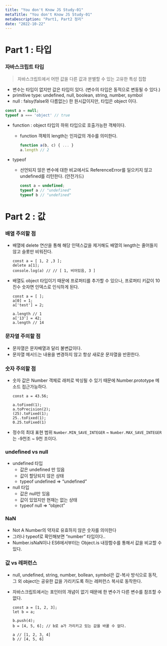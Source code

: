 ```yaml
---
title: "You don't Know JS Study-01"
metaTitle: "You don't Know JS Study-01"
metaDescription: "Part1, Part2 정리"
date: "2022-10-22"
---
```

# Part 1 : 타입
### 자바스크립트 타입

> 자바스크립트에서 어떤 값을 다른 값과 분별할 수 있는 고유한 특성 집합
>
- 변수는 타입이 없지만 값은 타입이 있다. (변수의 타입은 동적으로 변동될 수 있다.)
- primitive type: undefined, null, boolean, string, number, symbol
- null : falsy(false와 다름없는) 한 원시값이지만, 타입은 object 이다.

```jsx
const a = null;
typeof a === 'object' // true
```

- function : object 타입의 하위 타입으로 호출가능한 객체이다.
    - function 객체의 length는 인자값의 개수를 의미한다.

      ```jsx
      function a(b, c) { ... }
      a.length // 2
      ```

- typeof
    - 선언되지 않은 변수에 대한 비교에서도 ReferenceError를 일으키지 않고 undefined를 리턴한다. (안전가드)

      ```jsx
      const a = undefined;
      typeof a // "undefined"
      typeof b // "undefined"
      ```


# Part 2 : 값

### 배열 주의할 점

- 배열에 delete 연산을 통해 해당 인덱스값을 제거해도 배열의 length는 줄어들지 않고 슬롯만 비워진다.

    ```tsx
    const a = [ 1, 2 ,3 ];
    delete a[1];
    console.log(a) // // [ 1, 비어있음, 3 ]
    ```

- 배열도 object 타입이기 때문에 프로퍼티를 추가할 수 있으나, 프로퍼티 키값이 10진수 숫자면 인덱스로 인식하게 된다.

    ```tsx
    const a = [ ];
    a[0] = 1;
    a['test'] = 2;
    
    a.length // 1
    a['13'] = 42;
    a.length // 14
    ```


### 문자열 주의할 점

- 문자열은 문자배열과 달리 불변값이다.
- 문자열 메서드는 내용을 변경하지 않고 항상 새로운 문자열을 반환한다.

### 숫자 주의할 점

- 숫자 값은 Number 객체로 래퍼로 박싱될 수 있기 때문에 Number.prototype 메소드 접근가능하다.

    ```tsx
    const a = 43.56;
    
    a.toFixed(1);
    a.toPrecision(2);
    (25).toFixed(1);
    25..toFixed(1);
    0.25.toFixed(1)
    ```

- 정수의 최대 표현 범위 `Number.MIN_SAVE_INTEGER` ~ `Number.MAX_SAVE_INTEGER`는 -9천조 ~ 9천 조이다.

### undefined vs null

- undefined 타입
    - 값은 undefined 만 있음
    - 값이 할당되지 않은 상태
    - typeof undefined  ⇒ “undefined”
- null 타입
    - 값은 null만 있음
    - 값이 있었지만 현재는 없는 상태
    - typeof null ⇒ “object”

### NaN

- Not A Number의 약자로 유효하지 않은 숫자를 의미한다
- 그러나 typeof로 확인해보면 “number” 타입이다..
- Number.isNaN이나 ES6에서부터는 Object.is 내장함수를 통해서 값을 비교할 수 있다.

### 값 vs 레퍼런스

- null, undefined, string, number, bollean, symbol은 값-복사 방식으로 동작, 그 외 object는 공유한 값을 가리키도록 하는 레퍼런스 복사로 동작한다.
- 자바스크립트에서는 포인터의 개념이 없기 때문에 한 변수가 다른 변수를 참조할 수 없다.

    ```tsx
    const a = [1, 2, 3];
    let b = a;
    
    b.push(4);
    b = [4, 5, 6]; // b로 a가 가리키고 있는 값을 바꿀 수 없다.
    
    a // [1, 2, 3, 4]
    b // [4, 5, 6]
    ```
